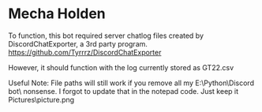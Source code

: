 # Mecha Holden

To function, this bot required server chatlog files created by DiscordChatExporter, a 3rd party program.
https://github.com/Tyrrrz/DiscordChatExporter

However, it should function with the log currently stored as GT22.csv

Useful Note:
File paths will still work if you remove all my E:\Python\Discord bot\ nonsense. I forgot to update that in the notepad code. Just keep it Pictures\\picture.png


